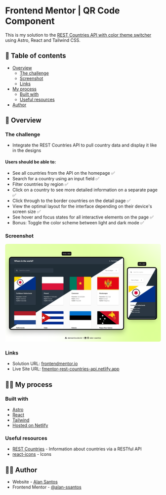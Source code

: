 # Frontend Mentor | QR Code Component

This is my solution to the [REST Countries API with color theme switcher](https://www.frontendmentor.io/challenges/rest-countries-api-with-color-theme-switcher-5cacc469fec04111f7b848ca) using Astro, React and Tailwind CSS.

## 📜 Table of contents

- [Overview](#overview)
  - [The challenge](#the-challenge)
  - [Screenshot](#screenshot)
  - [Links](#links)
- [My process](#my-process)
  - [Built with](#built-with)
  - [Useful resources](#useful-resources)
- [Author](#author)

## 🔎 Overview

### The challenge

- Integrate the REST Countries API to pull country data and display it like in the designs

#### Users should be able to:

- See all countries from the API on the homepage ✅
- Search for a country using an input field ✅
- Filter countries by region ✅
- Click on a country to see more detailed information on a separate page ✅
- Click through to the border countries on the detail page ✅
- View the optimal layout for the interface depending on their device's screen size ✅
- See hover and focus states for all interactive elements on the page ✅
- Bonus: Toggle the color scheme between light and dark mode ✅

### Screenshot

![](public/screenshot.png)

### Links

- Solution URL: [frontendmentor.io](https://www.frontendmentor.io/solutions/rest-countries-astro-react-and-tailwind-css-sjLNaZiyAa)
- Live Site URL: [fmentor-rest-countries-api.netlify.app](https://fmentor-rest-countries-api.netlify.app/)

## 👨‍💻 My process

### Built with

- [Astro](https://astro.build/)
- [React](https://react.dev/)
- [Tailwind](https://tailwindcss.com/)
- [Hosted on Netlify](https://www.netlify.com/)

### Useful resources

- [REST Countries](https://restcountries.com/) - Information about countries via a RESTful API
- [react-icons](https://react-icons.github.io/react-icons/) - Icons

## 🙋‍♂️ Author

- Website - [Alan Santos](https://alansantos.dev.br/)
- Frontend Mentor - [@alan-ssantos](https://www.frontendmentor.io/profile/alan-ssantos)
